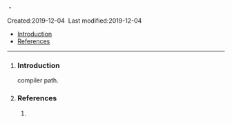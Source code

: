 <!DOCTYPE HTML PUBLIC "-//W3C//DTD HTML 4.01 Transitional//EN" "http://www.w3.org/TR/html4/loose.dtd">
<!-- NewPage -->
<html lang="en">
<head>
<title>&nbsp;</title>
<meta charset="utf-8">
<meta name="date" content="2019-12-04">
<meta name="keywords" content="">
<meta name="keywords" content="">
<meta name="keywords" content="">
<link rel="stylesheet" type="text/css" href="../../stylesheet.css" title="Style">
<script type="text/javascript" src="../../script.js"></script>
<script type="text/javascript" src="../../syntaxHighlight_js_c/XRegExp.js"></script>
<script type="text/javascript" src="../../syntaxHighlight_js_c/shCore.js"></script>
<script type="text/javascript" src="../../syntaxHighlight_js_c/shBrushPython.js"></script>
<script type="text/javascript" src="../../syntaxHighlight_js_c/shBrushCpp.js"></script>
<script type="text/javascript" src="../../syntaxHighlight_js_c/shBrushJava.js"></script>
<script type="text/javascript" src="../../syntaxHighlight_js_c/shBrushJScript.js"></script>
<script type="text/javascript" src="../../syntaxHighlight_js_c/shBrushBash.js"></script>
<script type="text/javascript" src="../../syntaxHighlight_js_c/shBrushSql.js"></script>
<link href="../../syntaxHighlight_css_c/shCore.css" rel="stylesheet" type="text/css" />
<link href="../../syntaxHighlight_css_c/shThemeDefault.css" rel="stylesheet" type="text/css" />

<script src="https://d3js.org/d3.v4.min.js"></script>

</head>
<body>
<script>
SyntaxHighlighter.config.strings.expandSource = '+ expand source';
SyntaxHighlighter.config.strings.help = '?';
SyntaxHighlighter.config.strings.alert = 'SyntaxHighlighter\n\n';
SyntaxHighlighter.config.strings.noBrush = 'Can\'t find brush for: ';
SyntaxHighlighter.config.strings.brushNotHtmlScript = 'Brush wasn\'t configured for html-script option: ';
SyntaxHighlighter.defaults['pad-line-numbers'] = false;
SyntaxHighlighter.defaults['toolbar'] = false;
SyntaxHighlighter.all()
</script>
<!-- ========= START OF TOP NAVBAR ======= -->
<div class="bar">
<strong>&nbsp;-&nbsp;</strong>
</div>
<p class="date"><span class="created-date">Created:2019-12-04</span>&nbsp;&nbsp;<span class="last-modified">Last modified:2019-12-04</span></p>
<div class="catalog">
<ul class="catalogItems">
<li><a href="#intro">Introduction</a></li>
<li><a href="#reference">References</a></li>
</ul>
</div>
<hr>
<div class="contentContainer">
<ol>
<li>
<div class="content" id="intro">
<h3>Introduction</h3>
compiler path.
</div>
</li>
<li>
<div class="content" id="reference">
<h3>References</h3>
<div class="featureList">
    <ol>
        <li></li>
    </ol>
</div>
</div>
</li>
</ol>
</div>
    
</body>
</html>
